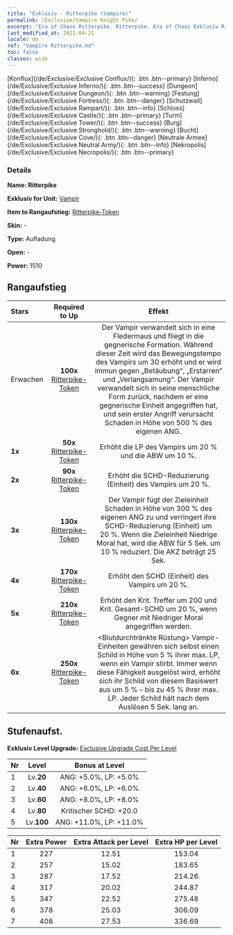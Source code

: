 ```yaml
---
title: "Exklusiv - Ritterpike (Vampire)"
permalink: /Exclusive/Vampire Knight Pike/
excerpt: "Era of Chaos Ritterpike. Ritterpike. Era of Chaos Exklusiv Ritterpike. Vampir Exklusiv."
last_modified_at: 2021-04-21
locale: de
ref: "Vampire Ritterpike.md"
toc: false
classes: wide
---
```

 [Konflux](/de/Exclusive/Exclusive Conflux/){: .btn .btn--primary} [Inferno](/de/Exclusive/Exclusive Inferno/){: .btn .btn--success} [Dungeon](/de/Exclusive/Exclusive Dungeon/){: .btn .btn--warning} [Festung](/de/Exclusive/Exclusive Fortress/){: .btn .btn--danger} [Schutzwall](/de/Exclusive/Exclusive Rampart/){: .btn .btn--info} [Schloss](/de/Exclusive/Exclusive Castle/){: .btn .btn--primary} [Turm](/de/Exclusive/Exclusive Tower/){: .btn .btn--success} [Burg](/de/Exclusive/Exclusive Stronghold/){: .btn .btn--warning} [Bucht](/de/Exclusive/Exclusive Cove/){: .btn .btn--danger} [Neutrale Armee](/de/Exclusive/Exclusive Neutral Army/){: .btn .btn--info} [Nekropolis](/de/Exclusive/Exclusive Necropolis/){: .btn .btn--primary} 

### Details
 **Name: Ritterpike** 

 **Exklusiv for Unit:** [Vampir](/de/units/Vampire/) 

 **Item to Rangaufstieg:** [Ritterpike-Token](/de/Items/con_916/)

 **Skin:** -

 **Type:** Aufladung

 **Open:** -

 **Power:** 1510

## Rangaufstieg

  |     Stars    |  Required to Up | Effekt |
  |:-------------|:---------------:|:---------------:|
  |  Erwachen  | **100x** [Ritterpike-Token](/de/Items/con_916/) | <Scharlachroter Schlag> Der Vampir verwandelt sich in eine Fledermaus und fliegt in die gegnerische Formation. Während dieser Zeit wird das Bewegungstempo des Vampirs um 30 erhöht und er wird immun gegen „Betäubung“, „Erstarren“ und „Verlangsamung“. Der Vampir verwandelt sich in seine menschliche Form zurück, nachdem er eine gegnerische Einheit angegriffen hat, und sein erster Angriff verursacht Schaden in Höhe von 500 % des eigenen ANG. |
  | **1x** <i class="fas fa-star"/> | **50x** [Ritterpike-Token](/de/Items/con_916/) | Erhöht die LP des Vampirs um 20 % und die ABW um 10 %. |
  | **2x** <i class="fas fa-star"/> | **90x** [Ritterpike-Token](/de/Items/con_916/) | Erhöht die SCHD-Reduzierung (Einheit) des Vampirs um 20 %. |
  | **3x** <i class="fas fa-star"/> | **130x** [Ritterpike-Token](/de/Items/con_916/) | <Blutzahn-Gesang> Der Vampir fügt der Zieleinheit Schaden in Höhe von 300 % des eigenen ANG zu und verringert ihre SCHD-Reduzierung (Einheit) um 20 %. Wenn die Zieleinheit Niedrige Moral hat, wird die ABW für 5 Sek. um 10 % reduziert. Die AKZ beträgt 25 Sek. |
  | **4x** <i class="fas fa-star"/> | **170x** [Ritterpike-Token](/de/Items/con_916/) | Erhöht den SCHD (Einheit) des Vampirs um 20 %. |
  | **5x** <i class="fas fa-star"/> | **210x** [Ritterpike-Token](/de/Items/con_916/) | Erhöht den Krit. Treffer um 200 und Krit. Gesamt-SCHD um 20 %, wenn Gegner mit Niedriger Moral angegriffen werden. |
  | **6x** <i class="fas fa-star"/> | **250x** [Ritterpike-Token](/de/Items/con_916/) | <Blutdurchtränkte Rüstung> Vampir-Einheiten gewähren sich selbst einen Schild in Höhe von 5 % ihrer max. LP, wenn ein Vampir stirbt. Immer wenn diese Fähigkeit ausgelöst wird, erhöht sich ihr Schild von diesem Basiswert aus um 5 % – bis zu 45 % ihrer max. LP. Jeder Schild hält nach dem Auslösen 5 Sek. lang an. |


## Stufenaufst.
 **Exklusiv Level Upgrade:** [Exclusive Upgrade Cost Per Level](/Exclusive/ExclusiveUpgradeCostPerLevel/)

  |  Nr  |   Level  | Bonus at Level |
  |:-----|:--------:|:--------------:|
  | 1 | Lv.**20** | ANG: +5.0%, LP: +5.0% |
  | 2 | Lv.**40** | ANG: +6.0%, LP: +6.0% |
  | 3 | Lv.**60** | ANG: +8.0%, LP: +8.0% |
  | 4 | Lv.**80** | Kritischer SCHD: +20.0 |
  | 5 | Lv.**100** | ANG: +11.0%, LP: +11.0% |


  |  Nr  |  Extra Power | Extra Attack per Level | Extra HP per Level |
  |:-----|:--------:|:--------:|:--------:|
  | 1 | 227 | 12.51 | 153.04 |
  | 2 | 257 | 15.02 | 183.65 |
  | 3 | 287 | 17.52 | 214.26 |
  | 4 | 317 | 20.02 | 244.87 |
  | 5 | 347 | 22.52 | 275.48 |
  | 6 | 378 | 25.03 | 306.09 |
  | 7 | 408 | 27.53 | 336.69 |


